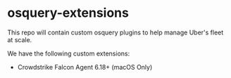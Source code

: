 # osquery-extensions

This repo will contain custom osquery plugins to help manage Uber's fleet at scale.

We have the following custom extensions:
- Crowdstrike Falcon Agent 6.18+ (macOS Only)
